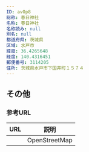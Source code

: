 ```yaml
---
ID: avOp8
総称: 春日神社
名称: 春日神社
名称読み: null
別名: null
都道府県: 茨城県
区域: 水戸市
緯度: 36.4265648
経度: 140.4316451
郵便番号: 3114205
住所: 茨城県水戸市下国井町１５７４
---
```


## その他

### 参考URL

| URL | 説明          |
| --- | ------------- |
|     | OpenStreetMap |
